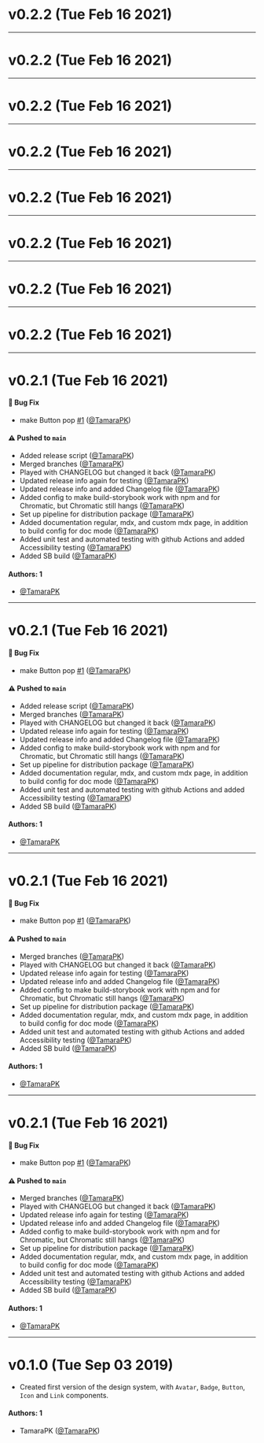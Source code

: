 # v0.2.2 (Tue Feb 16 2021)



---

# v0.2.2 (Tue Feb 16 2021)



---

# v0.2.2 (Tue Feb 16 2021)



---

# v0.2.2 (Tue Feb 16 2021)



---

# v0.2.2 (Tue Feb 16 2021)



---

# v0.2.2 (Tue Feb 16 2021)



---

# v0.2.2 (Tue Feb 16 2021)



---

# v0.2.2 (Tue Feb 16 2021)



---

# v0.2.1 (Tue Feb 16 2021)

#### 🐛 Bug Fix

- make Button pop [#1](https://github.com/TamaraPK/learnstorybook-design-system/pull/1) ([@TamaraPK](https://github.com/TamaraPK))

#### ⚠️ Pushed to `main`

- Added release script ([@TamaraPK](https://github.com/TamaraPK))
- Merged branches ([@TamaraPK](https://github.com/TamaraPK))
- Played with CHANGELOG but changed it back ([@TamaraPK](https://github.com/TamaraPK))
- Updated release info again for testing ([@TamaraPK](https://github.com/TamaraPK))
- Updated release info and added Changelog file ([@TamaraPK](https://github.com/TamaraPK))
- Added config to make build-storybook work with npm and for Chromatic, but Chromatic still hangs ([@TamaraPK](https://github.com/TamaraPK))
- Set up pipeline for distribution package ([@TamaraPK](https://github.com/TamaraPK))
- Added documentation regular, mdx, and custom mdx page, in addition to build config for doc mode ([@TamaraPK](https://github.com/TamaraPK))
- Added unit test and automated testing with github Actions and added Accessibility testing ([@TamaraPK](https://github.com/TamaraPK))
- Added SB build ([@TamaraPK](https://github.com/TamaraPK))

#### Authors: 1

- [@TamaraPK](https://github.com/TamaraPK)

---

# v0.2.1 (Tue Feb 16 2021)

#### 🐛 Bug Fix

- make Button pop [#1](https://github.com/TamaraPK/learnstorybook-design-system/pull/1) ([@TamaraPK](https://github.com/TamaraPK))

#### ⚠️ Pushed to `main`

- Added release script ([@TamaraPK](https://github.com/TamaraPK))
- Merged branches ([@TamaraPK](https://github.com/TamaraPK))
- Played with CHANGELOG but changed it back ([@TamaraPK](https://github.com/TamaraPK))
- Updated release info again for testing ([@TamaraPK](https://github.com/TamaraPK))
- Updated release info and added Changelog file ([@TamaraPK](https://github.com/TamaraPK))
- Added config to make build-storybook work with npm and for Chromatic, but Chromatic still hangs ([@TamaraPK](https://github.com/TamaraPK))
- Set up pipeline for distribution package ([@TamaraPK](https://github.com/TamaraPK))
- Added documentation regular, mdx, and custom mdx page, in addition to build config for doc mode ([@TamaraPK](https://github.com/TamaraPK))
- Added unit test and automated testing with github Actions and added Accessibility testing ([@TamaraPK](https://github.com/TamaraPK))
- Added SB build ([@TamaraPK](https://github.com/TamaraPK))

#### Authors: 1

- [@TamaraPK](https://github.com/TamaraPK)

---

# v0.2.1 (Tue Feb 16 2021)

#### 🐛 Bug Fix

- make Button pop [#1](https://github.com/TamaraPK/learnstorybook-design-system/pull/1) ([@TamaraPK](https://github.com/TamaraPK))

#### ⚠️ Pushed to `main`

- Merged branches ([@TamaraPK](https://github.com/TamaraPK))
- Played with CHANGELOG but changed it back ([@TamaraPK](https://github.com/TamaraPK))
- Updated release info again for testing ([@TamaraPK](https://github.com/TamaraPK))
- Updated release info and added Changelog file ([@TamaraPK](https://github.com/TamaraPK))
- Added config to make build-storybook work with npm and for Chromatic, but Chromatic still hangs ([@TamaraPK](https://github.com/TamaraPK))
- Set up pipeline for distribution package ([@TamaraPK](https://github.com/TamaraPK))
- Added documentation regular, mdx, and custom mdx page, in addition to build config for doc mode ([@TamaraPK](https://github.com/TamaraPK))
- Added unit test and automated testing with github Actions and added Accessibility testing ([@TamaraPK](https://github.com/TamaraPK))
- Added SB build ([@TamaraPK](https://github.com/TamaraPK))

#### Authors: 1

- [@TamaraPK](https://github.com/TamaraPK)

---

# v0.2.1 (Tue Feb 16 2021)

#### 🐛 Bug Fix

- make Button pop [#1](https://github.com/TamaraPK/learnstorybook-design-system/pull/1) ([@TamaraPK](https://github.com/TamaraPK))

#### ⚠️ Pushed to `main`

- Merged branches ([@TamaraPK](https://github.com/TamaraPK))
- Played with CHANGELOG but changed it back ([@TamaraPK](https://github.com/TamaraPK))
- Updated release info again for testing ([@TamaraPK](https://github.com/TamaraPK))
- Updated release info and added Changelog file ([@TamaraPK](https://github.com/TamaraPK))
- Added config to make build-storybook work with npm and for Chromatic, but Chromatic still hangs ([@TamaraPK](https://github.com/TamaraPK))
- Set up pipeline for distribution package ([@TamaraPK](https://github.com/TamaraPK))
- Added documentation regular, mdx, and custom mdx page, in addition to build config for doc mode ([@TamaraPK](https://github.com/TamaraPK))
- Added unit test and automated testing with github Actions and added Accessibility testing ([@TamaraPK](https://github.com/TamaraPK))
- Added SB build ([@TamaraPK](https://github.com/TamaraPK))

#### Authors: 1

- [@TamaraPK](https://github.com/TamaraPK)

---

# v0.1.0 (Tue Sep 03 2019)

- Created first version of the design system, with `Avatar`, `Badge`, `Button`, `Icon` and `Link` components.

#### Authors: 1
- TamaraPK ([@TamaraPK](https://github.com/TamaraPK))